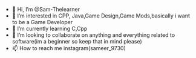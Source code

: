 - 👋 Hi, I’m @Sam-Thelearner
- 👀 I’m interested in CPP, Java,Game Design,Game Mods,basically i want to be a Game Developer 
- 🌱 I’m currently learning C,Cpp
- 💞️ I’m looking to collaborate on anything and everything related to software(im a beginner so keep that in mind please)
- 📫 How to reach me instagram(sameer_9730)

<!---
Sam-Thelearner/Sam-Thelearner is a ✨ special ✨ repository because its `README.md` (this file) appears on your GitHub profile.
You can click the Preview link to take a look at your changes.
--->
